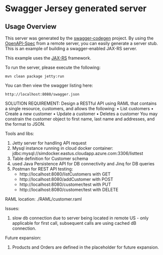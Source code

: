 # Swagger Jersey generated server

## Usage Overview
This server was generated by the [swagger-codegen](https://github.com/swagger-api/swagger-codegen) project. By using the 
[OpenAPI-Spec](https://github.com/swagger-api/swagger-core/wiki) from a remote server, you can easily generate a server stub.  This
is an example of building a swagger-enabled JAX-RS server.

This example uses the [JAX-RS](https://jax-rs-spec.java.net/) framework.

To run the server, please execute the following:

```
mvn clean package jetty:run
```

You can then view the swagger listing here:

```
http://localhost:8080/swagger.json
```

SOLUTION REQUIREMENT:
Design a RESTful API using RAML that contains a single resource, customers, and allows the following:
•   List customers
•   Create a new customer
•   Update a customer
•   Deletes a customer
You may constrain the customer object to first name, last name and addresses, and the format to JSON.

Tools and libs:
1. Jetty server for handling API request
2. Mysql instance running in cloud docker container: jdbc:mysql://simdocker.eastus.cloudapp.azure.com:3306/listtest
3. Table definition for Customer schema
4. used Java Persistence API for DB connectivity and Jinq for DB queries
5. Postman for REST API testing:
	- http://localhost:8080/listCustomers with GET
	- http://localhost:8080/addCustomer with POST
	- http://localhost:8080/customer/test with PUT
	- http://localhost:8080/customer/test with DELETE
	
RAML location: ./RAML/customer.raml

Issues:
1. slow db connection due to server being located in remote US - only applicable for first call, subsequent calls are using cached dB connection.	

Future expansion:
1. Products and Orders are defined in the placeholder for future expansion.
